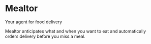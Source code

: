 # Mealtor
Your agent for food delivery

Mealtor anticipates what and when you want to eat and automatically orders delivery before you miss a meal.
